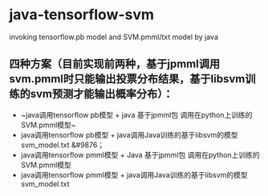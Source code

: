 # java-tensorflow-svm
invoking tensorflow.pb model and SVM.pmml/txt model by java
## 四种方案（目前实现前两种，基于jpmml调用svm.pmml时只能输出投票分布结果，基于libsvm训练的svm预测才能输出概率分布）：
   * ~java调用tensorflow pb模型 + java 基于jpmml包 调用在python上训练的SVM.pmml模型~
   * java调用tensorflow pb模型 + java调用Java训练的基于libsvm的模型 svm_model.txt     &#9876；
   * java调用tensorflow pmml模型 + Java 基于jpmml包 调用在python上训练的SVM.pmml模型
   * java调用tensorflow pmml模型 + java调用Java训练的基于libsvm的模型 svm_model.txt
   
